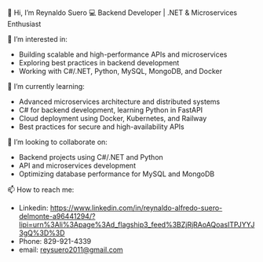 👋 Hi, I’m Reynaldo Suero
💻 Backend Developer | .NET & Microservices Enthusiast

👀 I’m interested in:
* Building scalable and high-performance APIs and microservices
* Exploring best practices in backend development
* Working with C#/.NET, Python, MySQL, MongoDB, and Docker
  
🌱 I’m currently learning:
* Advanced microservices architecture and distributed systems
* C# for backend development, learning Python in FastAPI
* Cloud deployment using Docker, Kubernetes, and Railway
* Best practices for secure and high-availability APIs
  
💞️ I’m looking to collaborate on:
* Backend projects using C#/.NET and Python
* API and microservices development
* Optimizing database performance for MySQL and MongoDB

📫 How to reach me: 
* Linkedin: https://www.linkedin.com/in/reynaldo-alfredo-suero-delmonte-a96441294/?lipi=urn%3Ali%3Apage%3Ad_flagship3_feed%3BZjRjRAoAQoasITPJYYJ3gQ%3D%3D
* Phone: 829-921-4339
* email: reysuero2011@gmail.com
